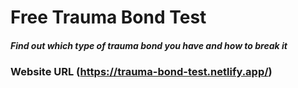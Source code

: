 # Free Trauma Bond Test
##### _Find out which type of trauma bond you have and how to break it_
### Website URL (https://trauma-bond-test.netlify.app/)

